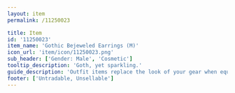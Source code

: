 ```yaml
---
layout: item
permalink: /11250023

title: Item
id: '11250023'
item_name: 'Gothic Bejeweled Earrings (M)'
icon_url: 'item/icon/11250023.png'
sub_header: ['Gender: Male', 'Cosmetic']
tooltip_description: 'Goth, yet sparkling.'
guide_description: 'Outfit items replace the look of your gear when equipped.'
footer: ['Untradable, Unsellable']
---
```

